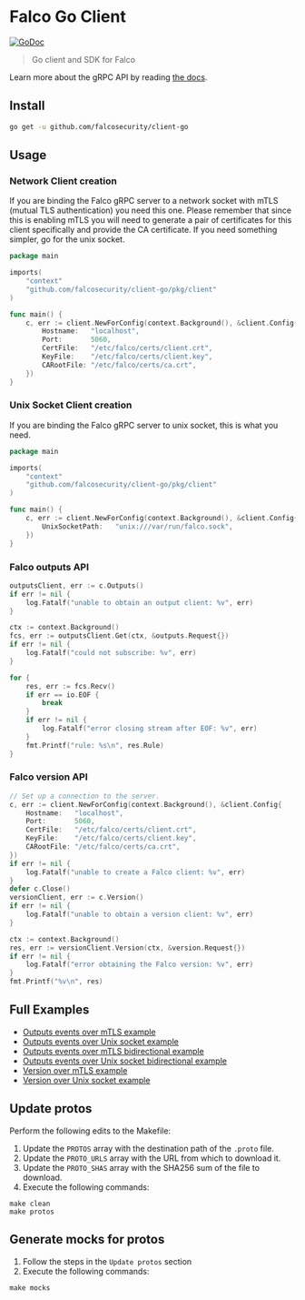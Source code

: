 # Falco Go Client
[![GoDoc](https://godoc.org/github.com/falcosecurity/client-go/pkg/client?status.svg)](https://godoc.org/github.com/falcosecurity/client-go/pkg/client)

> Go client and SDK for Falco

Learn more about the gRPC API by reading [the docs](https://falco.org/docs/grpc/).

## Install

```bash
go get -u github.com/falcosecurity/client-go
```

## Usage

### Network Client creation

If you are binding the Falco gRPC server to a network socket
with mTLS (mutual TLS authentication) you need this one. Please remember that since this is
enabling mTLS you will need to generate a pair of certificates for this client
specifically and provide the CA certificate. If you need something simpler,
go for the unix socket.

```go
package main

imports(
    "context"
    "github.com/falcosecurity/client-go/pkg/client"
)

func main() {
    c, err := client.NewForConfig(context.Background(), &client.Config{
        Hostname:   "localhost",
        Port:       5060,
        CertFile:   "/etc/falco/certs/client.crt",
        KeyFile:    "/etc/falco/certs/client.key",
        CARootFile: "/etc/falco/certs/ca.crt",
    })
}
```

### Unix Socket Client creation

If you are binding the Falco gRPC server to unix socket, this is what you need.

```go
package main

imports(
    "context"
    "github.com/falcosecurity/client-go/pkg/client"
)

func main() {
    c, err := client.NewForConfig(context.Background(), &client.Config{
        UnixSocketPath:   "unix:///var/run/falco.sock",
    })
}
```

### Falco outputs API

```go
outputsClient, err := c.Outputs()
if err != nil {
    log.Fatalf("unable to obtain an output client: %v", err)
}

ctx := context.Background()
fcs, err := outputsClient.Get(ctx, &outputs.Request{})
if err != nil {
    log.Fatalf("could not subscribe: %v", err)
}

for {
    res, err := fcs.Recv()
    if err == io.EOF {
        break
    }
    if err != nil {
        log.Fatalf("error closing stream after EOF: %v", err)
    }
    fmt.Printf("rule: %s\n", res.Rule)
}
```

### Falco version API

```go
// Set up a connection to the server.
c, err := client.NewForConfig(context.Background(), &client.Config{
    Hostname:   "localhost",
    Port:       5060,
    CertFile:   "/etc/falco/certs/client.crt",
    KeyFile:    "/etc/falco/certs/client.key",
    CARootFile: "/etc/falco/certs/ca.crt",
})
if err != nil {
    log.Fatalf("unable to create a Falco client: %v", err)
}
defer c.Close()
versionClient, err := c.Version()
if err != nil {
    log.Fatalf("unable to obtain a version client: %v", err)
}

ctx := context.Background()
res, err := versionClient.Version(ctx, &version.Request{})
if err != nil {
    log.Fatalf("error obtaining the Falco version: %v", err)
}
fmt.Printf("%v\n", res)
```

## Full Examples

- [Outputs events over mTLS example](examples/output/main.go)
- [Outputs events over Unix socket example](examples/output_unix_socket/main.go)
- [Outputs events over mTLS bidirectional example](examples/output_bidi/main.go)
- [Outputs events over Unix socket bidirectional example](examples/output_unix_socket_bidi/main.go)
- [Version over mTLS example](examples/version/main.go)
- [Version over Unix socket example](examples/version_unix_socket/main.go)

## Update protos

Perform the following edits to the Makefile:

1. Update the `PROTOS` array with the destination path of the `.proto` file.
2. Update the `PROTO_URLS` array with the URL from which to download it.
3. Update the `PROTO_SHAS` array with the SHA256 sum of the file to download.
4. Execute the following commands:

```console
make clean
make protos
```

## Generate mocks for protos

1. Follow the steps in the `Update protos` section
2. Execute the following commands:

```console
make mocks
```
